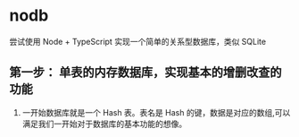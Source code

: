 # nodb

尝试使用 Node + TypeScript 实现一个简单的关系型数据库，类似 SQLite

## 第一步： 单表的内存数据库，实现基本的增删改查的功能

1. 一开始数据库就是一个 Hash 表。表名是 Hash 的键，数据是对应的数组,可以满足我们一开始对于数据库的基本功能的想像。
